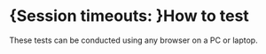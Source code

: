 # {Session timeouts: }How to test

These tests can be conducted using any browser on a PC or laptop.

